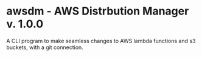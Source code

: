 # awsdm - AWS Distrbution Manager v. 1.0.0
A CLI program to make seamless changes to AWS lambda functions and s3 buckets, with a git connection.
